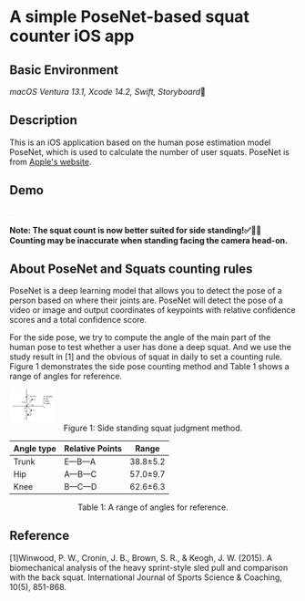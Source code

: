 # A simple PoseNet-based squat counter iOS app
## Basic Environment

*macOS Ventura 13.1, Xcode 14.2, Swift, Storyboard*🤖

## Description

This is an iOS application based on the human pose estimation model PoseNet, which is used to calculate the number of user squats. PoseNet is from [Apple's website](https://developer.apple.com/machine-learning/models/).

## Demo

<img src="./img/squat_side.gif" style="zoom:5%;">

**Note: The squat count is now better suited for side standing!✅🚶‍♀️ Counting may be inaccurate when standing facing the camera head-on.**


## About PoseNet and Squats counting rules

PoseNet is a deep learning model that allows you to detect the pose of a person based on where their joints are. PoseNet will detect the pose of a video or image and output coordinates of keypoints with relative confidence scores and a total confidence score.

For the side pose, we try to compute the angle of the main part of the human pose to test whether a user has done a deep squat. And we use the study result in [1] and the obvious of squat in daily to set a counting rule. Figure 1 demonstrates the side pose counting method and Table 1 shows a range of angles for reference.

<img src="./img/side.png" style="zoom: 20%;" >
<center>Figure 1: Side standing squat judgment method.</center>

| Angle type | Relative Points | Range    |
| ---------- | --------------- | -------- |
| Trunk      | E—B—A           | 38.8±5.2 |
| Hip        | A—B—C           | 57.0±9.7 |
| Knee       | B—C—D           | 62.6±6.3 |

<center>Table 1: A range of angles for reference.</center>


## Reference

[1]Winwood, P. W., Cronin, J. B., Brown, S. R., & Keogh, J. W. (2015). A biomechanical analysis of the heavy sprint-style sled pull and comparison with the back squat. International Journal of Sports Science & Coaching, 10(5), 851-868.



